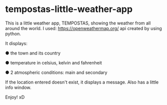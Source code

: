 # tempostas-little-weather-app

This is a little weather app, TEMPOSTAS, showing the weather from all around the world. 
I used: https://openweathermap.org/
api created by using python.

It displays: 

● the town and its country

● temperature in celsius, kelvin and fahrenheit

● 2 atmospheric conditions: main and secondary

If the location entered doesn't exist, it displays a message.
Also has a little info window. 

Enjoy! xD
